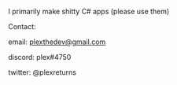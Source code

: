 I primarily make shitty C# apps (please use them)

Contact:

  email: plexthedev@gmail.com
  
  discord: plex#4750
  
  twitter: @plexreturns
